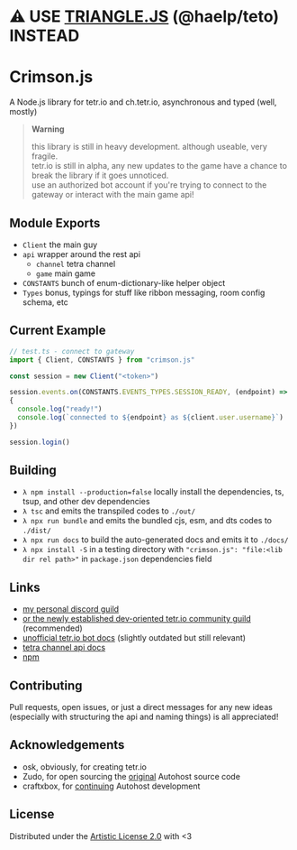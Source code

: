 # ⚠️ USE [TRIANGLE.JS](https://github.com/Genius6942/triangle) (@haelp/teto) INSTEAD

# Crimson.js 

A Node.js library for tetr.​io and ch.​tetr.​io, asynchronous and typed (well, mostly)

> **Warning**  
> 
> this library is still in heavy development. although useable, very fragile.  
> tetr.io is still in alpha, any new updates to the game have a chance to break the library if it goes unnoticed.  
> use an authorized bot account if you're trying to connect to the gateway or interact with the main game api!  

## Module Exports 
- `Client` the main guy
- `api` wrapper around the rest api
  - `channel` tetra channel
  - `game` main game
- `CONSTANTS` bunch of enum-dictionary-like helper object
- `Types` bonus, typings for stuff like ribbon messaging, room config schema, etc 

## Current Example
```ts
// test.ts - connect to gateway
import { Client, CONSTANTS } from "crimson.js"

const session = new Client("<token>")

session.events.on(CONSTANTS.EVENTS_TYPES.SESSION_READY, (endpoint) => 
{
  console.log("ready!")
  console.log(`connected to ${endpoint} as ${client.user.username}`)
})

session.login()
```

## Building

- `λ npm install --production=false` locally install the dependencies, ts, tsup, and other dev dependencies
- `λ tsc` and emits the transpiled codes to `./out/`
- `λ npx run bundle` and emits the bundled cjs, esm, and dts codes to `./dist/`
- `λ npx run docs` to build the auto-generated docs and emits it to `./docs/`
- `λ npx install -S` in a testing directory with `"crimson.js": "file:<lib dir rel path>"` in `package.json` dependencies field

## Links

- [my personal discord guild](https://discord.gg/C2qHe7F)
- [or the newly established dev-oriented tetr.io community guild](https://discord.gg/qgrw5J7q8k) (recommended)
- [unofficial tetr.io bot docs](https://github.com/Poyo-SSB/tetrio-bot-docs) (slightly outdated but still relevant)
- [tetra channel api docs](https://tetr.io/about/api)
- [npm](https://www.npmjs.com/package/crimson.js)

## Contributing
Pull requests, open issues, or just a direct messages for any new ideas (especially with structuring the api and naming things) is all appreciated!

## Acknowledgements
- osk, obviously, for creating tetr.​io
- Zudo, for open sourcing the [original](https://github.com/ZudoB/Autohost/tree/main/server) Autohost source code
- craftxbox, for [continuing](https://github.com/craftxbox/Autohost) Autohost development

## License
Distributed under the [Artistic License 2.0](https://www.perlfoundation.org/artistic-license-20.html) with <3
